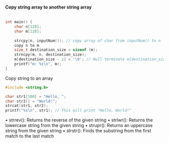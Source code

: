 #### Copy string array to another string array
```c

int main() {
    char n[128];
    char m[128];
    
    strcpy(n, inputNum()); // copy array of char from inputNum() to n
    copy n to m
    size_t destination_size = sizeof (m);
    strncpy(m, n, destination_size);
    m[destination_size - 1] = '\0'; // Null terminate m[destination_size - 1] to avoid buffer overflow
    printf("m: %s\n", m);
}
```
 

Copy string to an array
```c
#include <string.h>

char str1[100] = "Hello, ";
char str2[] = "World!";
strcat(str1, str2);
printf("%s\n", str1); // This will print "Hello, World!"
```


• strrev(): Returns the reverse of the given string
• strlwr(): Returns the lowercase string from the given string
• strupr(): Returns an uppercase string from the given string
• strstr(): Finds the substring from the first match to the last match